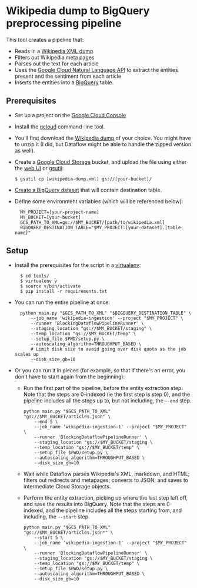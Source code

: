 # Wikipedia dump to BigQuery preprocessing pipeline

This tool creates a pipeline that:

* Reads in a [Wikipedia XML dump][wp-xml]
* Filters out Wikipedia meta pages
* Parses out the text for each article
* Uses the [Google Cloud Natural Language API][cloud-nl] to extract the entities
  present and the sentiment from each article
* Inserts the entities into a [BigQuery][bq] table.

[wp-xml]: https://en.wikipedia.org/wiki/Wikipedia:Database_download#English-language_Wikipedia
[cloud-nl]: https://cloud.google.com/natural-language/
[bq]: https://cloud.google.com/bigquery/

## Prerequisites

* Set up a project on the [Google Cloud Console][cloud-console]
* Install the [gcloud][gcloud] command-line tool.
* You'll first download the [Wikipedia dump][wp-xml] of your choice. You might
  have to unzip it (I did, but Dataflow might be able to handle the zipped
  version as well).
* Create a [Google Cloud Storage][gcs] bucket, and upload the file using
  either the [web UI][gcs-web] or [gsutil][gsutil]:

      $ gsutil cp [wikipedia-dump.xml] gs://[your-bucket]/

* [Create a BigQuery dataset][create-bq] that will contain destination table.
* Define some environment variables (which will be referenced below):

        MY_PROJECT=[your-project-name]
        MY_BUCKET=[your-bucket]
        GCS_PATH_TO_XML=gs://$MY_BUCKET/[path/to/wikipedia.xml]
        BIGQUERY_DESTINATION_TABLE="$MY_PROJECT:[your-dataset].[table-name]"

[cloud-console]: https://console.cloud.google.com
[gcloud]: https://cloud.google.com/sdk/gcloud/
[gcs]: https://cloud.google.com/storage/
[gcs-web]: https://console.cloud.google.com/storage/browser?project=_
[gsutil]: https://cloud.google.com/storage/docs/gsutil
[create-bq]: https://cloud.google.com/bigquery/quickstart-web-ui#create_a_dataset

## Setup

* Install the prerequisites for the script in a [virtualenv][venv]:

        $ cd tools/
        $ virtualenv v
        $ source v/bin/activate
        $ pip install -r requirements.txt

* You can run the entire pipeline at once:

        python main.py "$GCS_PATH_TO_XML" "$BIGQUERY_DESTINATION_TABLE" \
            --job_name 'wikipedia-ingestion' --project "$MY_PROJECT" \
            --runner 'BlockingDataflowPipelineRunner' \
            --staging_location "gs://$MY_BUCKET/staging" \
            --temp_location "gs://$MY_BUCKET/temp" \
            --setup_file $PWD/setup.py \
            --autoscaling_algorithm=THROUGHPUT_BASED \
            # Limit disk size to avoid going over disk quota as the job scales up
            --disk_size_gb=10

* Or you can run it in pieces (for example, so that if there's an error, you
  don't have to start again from the beginning):

  * Run the first part of the pipeline, before the entity extraction step. Note
    that the steps are 0-indexed (ie the first step is step 0), and the pipeline
    includes all the steps up to, but not including, the `--end` step.

        python main.py "$GCS_PATH_TO_XML" "gs://$MY_BUCKET/articles.json" \
            --end 5 \
            --job_name 'wikipedia-ingestion-1' --project "$MY_PROJECT" \
            --runner 'BlockingDataflowPipelineRunner' \
            --staging_location "gs://$MY_BUCKET/staging \
            --temp_location "gs://$MY_BUCKET/temp" \
            --setup_file $PWD/setup.py \
            --autoscaling_algorithm=THROUGHPUT_BASED \
            --disk_size_gb=10

  * Wait while Dataflow parses Wikipedia's XML, markdown, and HTML; filters out
    redirects and metapages; converts to JSON; and saves to intermediate Cloud
    Storage objects.

  * Perform the entity extraction, picking up where the last step left off, and
    save the results into BigQuery. Note that the steps are 0-indexed, and the
    pipeline includes all the steps starting from, and including, the `--start`
    step.

        python main.py "$GCS_PATH_TO_XML" "gs://$MY_BUCKET/articles.json*" \
            --start 5 \
            --job_name 'wikipedia-ingestion-1' --project "$MY_PROJECT" \
            --runner 'BlockingDataflowPipelineRunner' \
            --staging_location "gs://$MY_BUCKET/staging \
            --temp_location "gs://$MY_BUCKET/temp" \
            --setup_file $PWD/setup.py \
            --autoscaling_algorithm=THROUGHPUT_BASED \
            --disk_size_gb=10

[venv]: https://virtualenv.pypa.io/en/stable/
